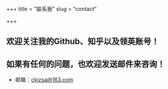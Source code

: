 +++
title = "联系我"
slug = "contact"

+++



## 欢迎关注我的Github、知乎以及领英账号！



## 如果有任何的问题，也欢迎发送邮件来咨询！

- 邮箱：ckjzsa@163.com


